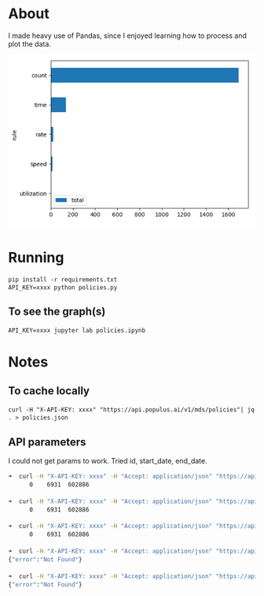 # About

I made heavy use of Pandas, since I enjoyed learning how to process and plot the data.

![types](types.png?raw=true "types")

# Running

    pip install -r requirements.txt
    API_KEY=xxxx python policies.py

## To see the graph(s)

    API_KEY=xxxx jupyter lab policies.ipynb

# Notes

## To cache locally

    curl -H "X-API-KEY: xxxx" "https://api.populus.ai/v1/mds/policies"| jq . > policies.json

## API parameters

I could not get params to work. Tried id, start_date, end_date.

```bash
➜  curl -H "X-API-KEY: xxxx" -H "Accept: application/json" "https://api.populus.ai/v1/mds/policies" | wc
      0    6931  602886

➜  curl -H "X-API-KEY: xxxx" -H "Accept: application/json" "https://api.populus.ai/v1/mds/policies?end_date=1679957344000" | wc
      0    6931  602886

➜  curl -H "X-API-KEY: xxxx" -H "Accept: application/json" "https://api.populus.ai/v1/mds/policies/?end_date=1679957344000&end_date=1679957344000" | wc
      0    6931  602886

➜  curl -H "X-API-KEY: xxxx" -H "Accept: application/json" "https://api.populus.ai/v1/mds/policies/cb0e6c9d-34fc-40b9-9145-f03fc47c4cfa"
{"error":"Not Found"}

➜  curl -H "X-API-KEY: xxxx" -H "Accept: application/json" "https://api.populus.ai/v1/mds/policies/cb0e6c9d34fc40b99145f03fc47c4cfa" 
{"error":"Not Found"}
```